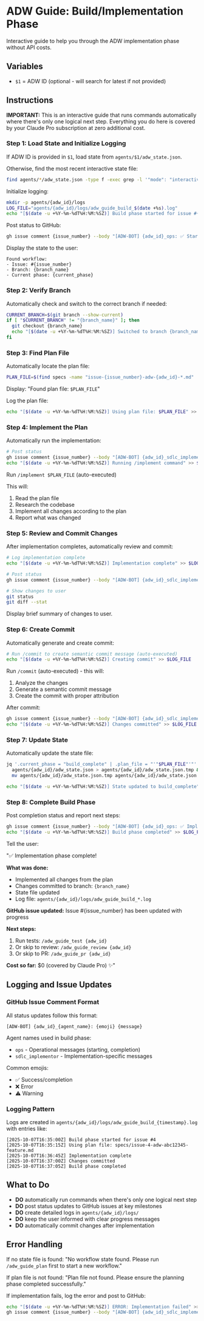 # ADW Guide: Build/Implementation Phase

Interactive guide to help you through the ADW implementation phase without API costs.

## Variables

- `$1` = ADW ID (optional - will search for latest if not provided)

## Instructions

**IMPORTANT:** This is an interactive guide that runs commands automatically where there's only one logical next step. Everything you do here is covered by your Claude Pro subscription at zero additional cost.

### Step 1: Load State and Initialize Logging

If ADW ID is provided in `$1`, load state from `agents/$1/adw_state.json`.

Otherwise, find the most recent interactive state file:
```bash
find agents/*/adw_state.json -type f -exec grep -l '"mode": "interactive"' {} \; | xargs ls -t | head -1
```

Initialize logging:
```bash
mkdir -p agents/{adw_id}/logs
LOG_FILE="agents/{adw_id}/logs/adw_guide_build_$(date +%s).log"
echo "[$(date -u +%Y-%m-%dT%H:%M:%SZ)] Build phase started for issue #{issue_number}" >> $LOG_FILE
```

Post status to GitHub:
```bash
gh issue comment {issue_number} --body "[ADW-BOT] {adw_id}_ops: ✅ Starting implementation phase"
```

Display the state to the user:
```
Found workflow:
- Issue: #{issue_number}
- Branch: {branch_name}
- Current phase: {current_phase}
```

### Step 2: Verify Branch

Automatically check and switch to the correct branch if needed:
```bash
CURRENT_BRANCH=$(git branch --show-current)
if [ "$CURRENT_BRANCH" != "{branch_name}" ]; then
  git checkout {branch_name}
  echo "[$(date -u +%Y-%m-%dT%H:%M:%SZ)] Switched to branch {branch_name}" >> $LOG_FILE
fi
```

### Step 3: Find Plan File

Automatically locate the plan file:
```bash
PLAN_FILE=$(find specs -name "issue-{issue_number}-adw-{adw_id}-*.md" | head -1)
```

Display: "Found plan file: `$PLAN_FILE`"

Log the plan file:
```bash
echo "[$(date -u +%Y-%m-%dT%H:%M:%SZ)] Using plan file: $PLAN_FILE" >> $LOG_FILE
```

### Step 4: Implement the Plan

Automatically run the implementation:
```bash
# Post status
gh issue comment {issue_number} --body "[ADW-BOT] {adw_id}_sdlc_implementor: ✅ Implementing solution"
echo "[$(date -u +%Y-%m-%dT%H:%M:%SZ)] Running /implement command" >> $LOG_FILE
```

Run `/implement $PLAN_FILE` (auto-executed)

This will:
1. Read the plan file
2. Research the codebase
3. Implement all changes according to the plan
4. Report what was changed

### Step 5: Review and Commit Changes

After implementation completes, automatically review and commit:

```bash
# Log implementation complete
echo "[$(date -u +%Y-%m-%dT%H:%M:%SZ)] Implementation complete" >> $LOG_FILE

# Post status
gh issue comment {issue_number} --body "[ADW-BOT] {adw_id}_sdlc_implementor: ✅ Solution implemented"

# Show changes to user
git status
git diff --stat
```

Display brief summary of changes to user.

### Step 6: Create Commit

Automatically generate and create commit:

```bash
# Run /commit to create semantic commit message (auto-executed)
echo "[$(date -u +%Y-%m-%dT%H:%M:%SZ)] Creating commit" >> $LOG_FILE
```

Run `/commit` (auto-executed) - this will:
1. Analyze the changes
2. Generate a semantic commit message
3. Create the commit with proper attribution

After commit:
```bash
gh issue comment {issue_number} --body "[ADW-BOT] {adw_id}_sdlc_implementor: ✅ Implementation committed"
echo "[$(date -u +%Y-%m-%dT%H:%M:%SZ)] Changes committed" >> $LOG_FILE
```

### Step 7: Update State

Automatically update the state file:
```bash
jq '.current_phase = "build_complete" | .plan_file = "'"$PLAN_FILE"'"' \
  agents/{adw_id}/adw_state.json > agents/{adw_id}/adw_state.json.tmp && \
  mv agents/{adw_id}/adw_state.json.tmp agents/{adw_id}/adw_state.json

echo "[$(date -u +%Y-%m-%dT%H:%M:%SZ)] State updated to build_complete" >> $LOG_FILE
```

### Step 8: Complete Build Phase

Post completion status and report next steps:

```bash
gh issue comment {issue_number} --body "[ADW-BOT] {adw_id}_ops: ✅ Implementation phase completed"
echo "[$(date -u +%Y-%m-%dT%H:%M:%SZ)] Build phase completed" >> $LOG_FILE
```

Tell the user:

"✅ Implementation phase complete!

**What was done:**
- Implemented all changes from the plan
- Changes committed to branch: `{branch_name}`
- State file updated
- Log file: `agents/{adw_id}/logs/adw_guide_build_*.log`

**GitHub issue updated:** Issue #{issue_number} has been updated with progress

**Next steps:**
1. Run tests: `/adw_guide_test {adw_id}`
2. Or skip to review: `/adw_guide_review {adw_id}`
3. Or skip to PR: `/adw_guide_pr {adw_id}`

**Cost so far:** $0 (covered by Claude Pro) ✨"

## Logging and Issue Updates

### GitHub Issue Comment Format
All status updates follow this format:
```
[ADW-BOT] {adw_id}_{agent_name}: {emoji} {message}
```

Agent names used in build phase:
- `ops` - Operational messages (starting, completion)
- `sdlc_implementor` - Implementation-specific messages

Common emojis:
- ✅ Success/completion
- ❌ Error
- ⚠️ Warning

### Logging Pattern
Logs are created in `agents/{adw_id}/logs/adw_guide_build_{timestamp}.log` with entries like:
```
[2025-10-07T16:35:00Z] Build phase started for issue #4
[2025-10-07T16:35:15Z] Using plan file: specs/issue-4-adw-abc12345-feature.md
[2025-10-07T16:36:45Z] Implementation complete
[2025-10-07T16:37:00Z] Changes committed
[2025-10-07T16:37:05Z] Build phase completed
```

## What to Do

- **DO** automatically run commands when there's only one logical next step
- **DO** post status updates to GitHub issues at key milestones
- **DO** create detailed logs in `agents/{adw_id}/logs/`
- **DO** keep the user informed with clear progress messages
- **DO** automatically commit changes after implementation

## Error Handling

If no state file is found:
"No workflow state found. Please run `/adw_guide_plan` first to start a new workflow."

If plan file is not found:
"Plan file not found. Please ensure the planning phase completed successfully."

If implementation fails, log the error and post to GitHub:
```bash
echo "[$(date -u +%Y-%m-%dT%H:%M:%SZ)] ERROR: Implementation failed" >> $LOG_FILE
gh issue comment {issue_number} --body "[ADW-BOT] {adw_id}_sdlc_implementor: ❌ Implementation failed - check logs"
```
